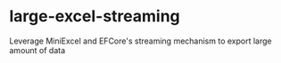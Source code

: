 # large-excel-streaming
Leverage MiniExcel and EFCore's streaming mechanism to export large amount of data
